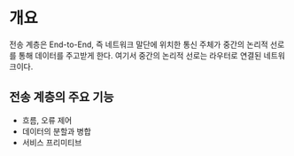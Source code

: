 # 개요
전송 계층은 End-to-End, 즉 네트워크 말단에 위치한 통신 주체가 중간의 논리적 선로를 통해 데이터를 주고받게 한다. 여기서 중간의 논리적 선로는 라우터로 연결된 네트워크이다.

## 전송 계층의 주요 기능
- 흐름, 오류 제어
- 데이터의 분할과 병합
- 서비스 프리미티브

